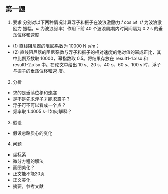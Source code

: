 ## 第一题
1. 要求
分别对以下两种情况计算浮子和振子在波浪激励力 𝑓 cos 𝜔𝑡（𝑓 为波浪激励力 振幅，𝜔 为波浪频率）作用下前 40 个波浪周期内时间间隔为 0.2 s 的垂荡位移和速度
- (1) 直线阻尼器的阻尼系数为 10000 N·s/m；
- (2) 直线阻尼器的阻尼系数与浮子和振子的相对速度的绝对值的幂成正比，其中比例系数取 10000，幂指数取 0.5。将结果存放在 result1-1.xlsx 和 result1-2.xlsx 中。在论文中给出 10 s、20 s、40 s、60 s、100 s 时，浮子与振子的垂荡位移和速
度。

2. 分析
- 求的是垂荡位移和速度
- 是不是先求浮子才能求震子？
- 浮子可不可以看成一个点？
- 频率取 1.4005 s−1如何解释？

3. 假设
- 假设忽略质心的变化

4. 问题
- 坐标系
- 微分方程的解法
- 画图美化？
- 正文能不能20页
- 正文美化
- 摘要，参考文献


